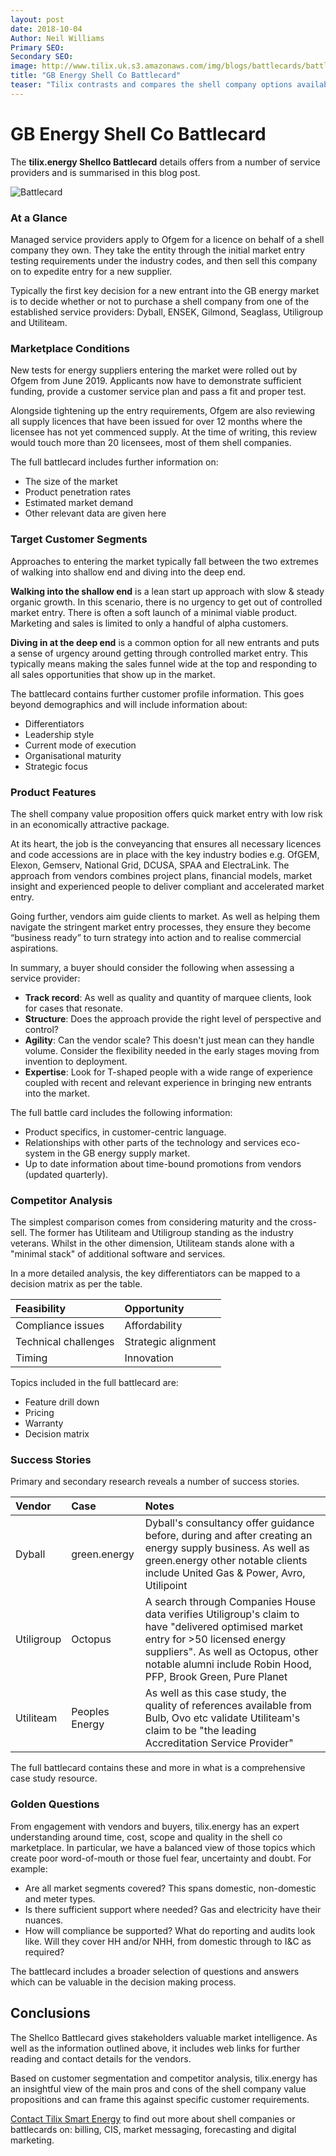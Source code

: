 ```yaml
---
layout: post
date: 2018-10-04
Author: Neil Williams  
Primary SEO:  
Secondary SEO:
image: http://www.tilix.uk.s3.amazonaws.com/img/blogs/battlecards/battlecard.jpg
title: "GB Energy Shell Co Battlecard"
teaser: "Tilix contrasts and compares the shell company options available to new entrants into the GB energy industry."
---
```

# GB Energy Shell Co Battlecard
The **tilix.energy Shellco Battlecard** details offers from a number of service providers and is summarised in this blog post.

![Battlecard](http://www.tilix.uk.s3.amazonaws.com/img/blogs/battlecards/battlecard.png)

### At a Glance
Managed service providers apply to Ofgem for a licence on behalf of a shell company they own. They take the entity through the initial market entry testing requirements under the industry codes, and then sell this company on to expedite entry for a new supplier.

Typically the first key decision for a new entrant into the GB energy market is to decide whether or not to purchase a shell company from one of the established service providers: Dyball, ENSEK, Gilmond, Seaglass, Utiligroup and Utiliteam.

### Marketplace Conditions
New tests for energy suppliers entering the market were rolled out by Ofgem from June 2019. Applicants now have to demonstrate sufficient funding, provide a customer service plan and pass a fit and proper test.

Alongside tightening up the entry requirements, Ofgem are also reviewing all supply licences that have been issued for over 12 months where the licensee has not yet commenced supply. At the time of writing, this review would touch more than 20 licensees, most of them shell companies.

The full battlecard includes further information on:

 - The size of the market
 - Product penetration rates
 - Estimated market demand
 - Other relevant data are given here

### Target Customer Segments
Approaches to entering the market typically fall between the two extremes of walking into shallow end and diving into the deep end.

**Walking into the shallow end** is a lean start up approach with slow & steady organic growth. In this scenario, there is no urgency to get out of controlled market entry. There is often a soft launch of a minimal viable product. Marketing and sales is limited to only a handful of alpha customers.

**Diving in at the deep end** is a common option for all new entrants and puts a sense of urgency around getting through controlled market entry. This typically means making the sales funnel wide at the top and responding to all sales opportunities that show up in the market.

The battlecard contains further customer profile information. This goes beyond demographics and will include information about:

- Differentiators
- Leadership style
- Current mode of execution
- Organisational maturity
- Strategic focus

### Product Features
The shell company value proposition offers quick market entry with low risk in an economically attractive package.

At its heart, the job is the conveyancing that ensures all necessary licences and code accessions are in place with the key industry bodies e.g. OfGEM, Elexon, Gemserv, National Grid, DCUSA, SPAA and ElectraLink. The approach from vendors combines project plans, financial models, market insight and experienced people to deliver compliant and accelerated market entry.

Going further, vendors aim guide clients to market. As well as helping them navigate the stringent market entry processes, they ensure they become “business ready” to turn strategy into action and to realise commercial aspirations.

In summary, a buyer should consider the following when assessing a service provider:

- **Track record**: As well as quality and quantity of marquee clients, look for cases that resonate.
- **Structure**: Does the approach provide the right level of perspective and control?
- **Agility**: Can the vendor scale? This doesn't just mean can they handle volume. Consider the flexibility needed in the early stages moving from invention to deployment.
- **Expertise**: Look for T-shaped people with a wide range of experience coupled with recent and relevant experience in bringing new entrants into the market.

The full battle card includes the following information:

- Product specifics, in customer-centric language.
- Relationships with other parts of the technology and services eco-system in the GB energy supply market.
- Up to date information about time-bound promotions from vendors (updated quarterly).

### Competitor Analysis
The simplest comparison comes from considering maturity and the cross-sell. The former has Utiliteam and Utiligroup standing as the industry veterans. Whilst in the other dimension, Utiliteam stands alone with a "minimal stack" of additional software and services.

In a more detailed analysis, the key differentiators can be mapped to a decision matrix as per the table.

| Feasibility | Opportunity |
|:--|:--|
| Compliance issues | Affordability |
| Technical challenges | Strategic alignment |
| Timing | Innovation |

Topics included in the full battlecard are:

- Feature drill down
- Pricing
- Warranty
- Decision matrix

### Success Stories
Primary and secondary research reveals a number of success stories.

| Vendor | Case | Notes |
|:--|:--|:--|
| Dyball | green.energy | Dyball's consultancy offer guidance before, during and after creating an energy supply business. As well as green.energy other notable clients include United Gas & Power, Avro, Utilipoint |
| Utiligroup | Octopus | A search through Companies House data verifies Utiligroup's claim to have "delivered optimised market entry for >50 licensed energy suppliers". As well as Octopus, other notable alumni include Robin Hood, PFP, Brook Green, Pure Planet |
| Utiliteam | Peoples Energy | As well as this case study, the quality of references available from Bulb, Ovo etc validate Utiliteam's claim to be "the leading Accreditation Service Provider" |

The full battlecard contains these and more in what is a comprehensive case study resource.

### Golden Questions
From engagement with vendors and buyers, tilix.energy has an expert understanding around time, cost, scope and quality in the shell co marketplace. In particular, we have a balanced view of those topics which create poor word-of-mouth or those fuel fear, uncertainty and doubt. For example:

- Are all market segments covered? This spans domestic, non-domestic and meter types.
- Is there sufficient support where needed? Gas and electricity have their nuances.
- How will compliance be supported? What do reporting and audits look like. Will they cover HH and/or NHH, from domestic through to I&C as required?

The battlecard includes a broader selection of questions and answers which can be valuable in the decision making process.

## Conclusions
The Shellco Battlecard gives stakeholders valuable market intelligence.
As well as the information outlined above, it includes web links for further reading and contact details for the vendors.

Based on customer segmentation and competitor analysis, tilix.energy has an insightful view of the main pros and cons of the shell company value propositions and can frame this against specific customer requirements.

[Contact Tilix Smart Energy](/contact) to find out more about shell companies or battlecards on: billing, CIS, market messaging, forecasting and digital marketing.
